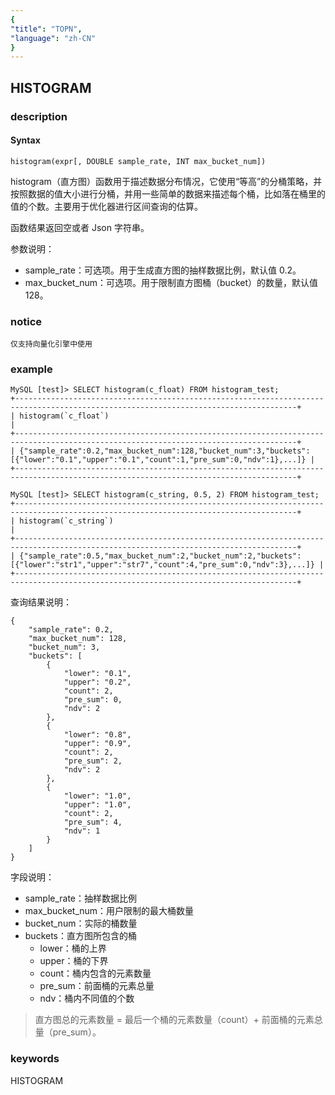 ```yaml
---
{
"title": "TOPN",
"language": "zh-CN"
}
---
```


<!-- 
Licensed to the Apache Software Foundation (ASF) under one
or more contributor license agreements.  See the NOTICE file
distributed with this work for additional information
regarding copyright ownership.  The ASF licenses this file
to you under the Apache License, Version 2.0 (the
"License"); you may not use this file except in compliance
with the License.  You may obtain a copy of the License at

  http://www.apache.org/licenses/LICENSE-2.0

Unless required by applicable law or agreed to in writing,
software distributed under the License is distributed on an
"AS IS" BASIS, WITHOUT WARRANTIES OR CONDITIONS OF ANY
KIND, either express or implied.  See the License for the
specific language governing permissions and limitations
under the License.
-->

## HISTOGRAM
### description
#### Syntax

`histogram(expr[, DOUBLE sample_rate, INT max_bucket_num])`

histogram（直方图）函数用于描述数据分布情况，它使用“等高”的分桶策略，并按照数据的值大小进行分桶，并用一些简单的数据来描述每个桶，比如落在桶里的值的个数。主要用于优化器进行区间查询的估算。

函数结果返回空或者 Json 字符串。

参数说明：
- sample_rate：可选项。用于生成直方图的抽样数据比例，默认值 0.2。
- max_bucket_num：可选项。用于限制直方图桶（bucket）的数量，默认值 128。

### notice

```
仅支持向量化引擎中使用
```

### example

```
MySQL [test]> SELECT histogram(c_float) FROM histogram_test;
+-------------------------------------------------------------------------------------------------------------------------------------+
| histogram(`c_float`)                                                                                                                |
+-------------------------------------------------------------------------------------------------------------------------------------+
| {"sample_rate":0.2,"max_bucket_num":128,"bucket_num":3,"buckets":[{"lower":"0.1","upper":"0.1","count":1,"pre_sum":0,"ndv":1},...]} |
+-------------------------------------------------------------------------------------------------------------------------------------+

MySQL [test]> SELECT histogram(c_string, 0.5, 2) FROM histogram_test;
+-------------------------------------------------------------------------------------------------------------------------------------+
| histogram(`c_string`)                                                                                                               |
+-------------------------------------------------------------------------------------------------------------------------------------+
| {"sample_rate":0.5,"max_bucket_num":2,"bucket_num":2,"buckets":[{"lower":"str1","upper":"str7","count":4,"pre_sum":0,"ndv":3},...]} |
+-------------------------------------------------------------------------------------------------------------------------------------+
```

查询结果说明：

```
{
    "sample_rate": 0.2, 
    "max_bucket_num": 128, 
    "bucket_num": 3, 
    "buckets": [
        {
            "lower": "0.1", 
            "upper": "0.2", 
            "count": 2, 
            "pre_sum": 0, 
            "ndv": 2
        }, 
        {
            "lower": "0.8", 
            "upper": "0.9", 
            "count": 2, 
            "pre_sum": 2, 
            "ndv": 2
        }, 
        {
            "lower": "1.0", 
            "upper": "1.0", 
            "count": 2, 
            "pre_sum": 4, 
            "ndv": 1
        }
    ]
}
```

字段说明：
- sample_rate：抽样数据比例
- max_bucket_num：用户限制的最大桶数量
- bucket_num：实际的桶数量
- buckets：直方图所包含的桶
  - lower：桶的上界
  - upper：桶的下界
  - count：桶内包含的元素数量
  - pre_sum：前面桶的元素总量
  - ndv：桶内不同值的个数

> 直方图总的元素数量 = 最后一个桶的元素数量（count）+ 前面桶的元素总量（pre_sum）。

### keywords

HISTOGRAM
